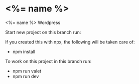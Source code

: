 # <%= name %>

<%= name %> Wordpress

Start new project on this branch run:

If you created this with npx, the following will be taken care of:

- npm install

To work on this project in this branch run:
- npm run valet
- npm run dev
